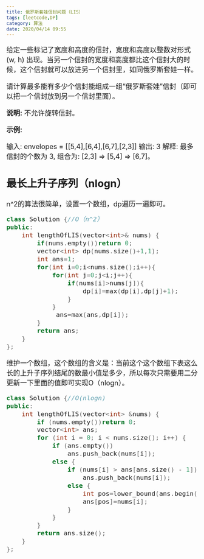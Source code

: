 ```yaml
---
title: 俄罗斯套娃信封问题（LIS）
tags: [leetcode,DP]
category: 算法
date: 2020/04/14 09:55
---
```


<font size=4>

给定一些标记了宽度和高度的信封，宽度和高度以整数对形式 (w, h) 出现。当另一个信封的宽度和高度都比这个信封大的时候，这个信封就可以放进另一个信封里，如同俄罗斯套娃一样。

请计算最多能有多少个信封能组成一组“俄罗斯套娃”信封（即可以把一个信封放到另一个信封里面）。

**说明:**
不允许旋转信封。

**示例:**

输入: envelopes = [[5,4],[6,4],[6,7],[2,3]]
输出: 3 
解释: 最多信封的个数为 3, 组合为: [2,3] => [5,4] => [6,7]。

## 最长上升子序列（nlogn）

n^2的算法很简单，设置一个数组，dp遍历一遍即可。

```c++
class Solution {//O（n^2）
public:
    int lengthOfLIS(vector<int>& nums) {
        if(nums.empty())return 0;
        vector<int> dp(nums.size()+1,1);
        int ans=1;
        for(int i=0;i<nums.size();i++){
            for(int j=0;j<i;j++){
                if(nums[i]>nums[j]){
                    dp[i]=max(dp[i],dp[j]+1);
                }
            }
             ans=max(ans,dp[i]);
        }
        return ans;
    }
};
```

维护一个数组，这个数组的含义是：当前这个这个数组下表这么长的上升子序列结尾的数最小值是多少，所以每次只需要用二分更新一下里面的值即可实现O（nlogn）。

```c++
class Solution {//O(nlogn)
public:
    int lengthOfLIS(vector<int> &nums) {
        if (nums.empty())return 0;
        vector<int> ans;
        for (int i = 0; i < nums.size(); i++) {
            if (ans.empty())
                ans.push_back(nums[i]);
            else {
                if (nums[i] > ans[ans.size() - 1])
                    ans.push_back(nums[i]);
                else {
                    int pos=lower_bound(ans.begin(),ans.end(),nums[i])-ans.begin();
                    ans[pos]=nums[i];
                }
            }
        }
        return ans.size();
    }
};
```




